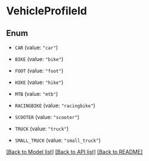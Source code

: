 # VehicleProfileId

## Enum


* `CAR` (value: `"car"`)

* `BIKE` (value: `"bike"`)

* `FOOT` (value: `"foot"`)

* `HIKE` (value: `"hike"`)

* `MTB` (value: `"mtb"`)

* `RACINGBIKE` (value: `"racingbike"`)

* `SCOOTER` (value: `"scooter"`)

* `TRUCK` (value: `"truck"`)

* `SMALL_TRUCK` (value: `"small_truck"`)


[[Back to Model list]](../README.md#documentation-for-models) [[Back to API list]](../README.md#documentation-for-api-endpoints) [[Back to README]](../README.md)


